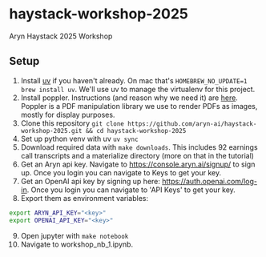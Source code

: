 # haystack-workshop-2025
Aryn Haystack 2025 Workshop

## Setup
1. Install [uv](https://docs.astral.sh/uv/getting-started/installation/#__tabbed_1_1) if you haven't already. On mac that's `HOMEBREW_NO_UPDATE=1 brew install uv`. We'll use uv to manage the virtualenv for this project.
2. Install poppler. Instructions (and reason why we need it) are [here](https://pdf2image.readthedocs.io/en/latest/installation.html). Poppler is a PDF manipulation library we use to render PDFs as images, mostly for display purposes.
3. Clone this repository `git clone https://github.com/aryn-ai/haystack-workshop-2025.git && cd haystack-workshop-2025`
4. Set up python venv with uv `uv sync`
5. Download required data with `make downloads`. This includes 92 earnings call transcripts and a materialize directory (more on that in the tutorial)
6. Get an Aryn api key. Navigate to https://console.aryn.ai/signup/ to sign up. Once you login you can navigate to Keys to get your key. 
7. Get an OpenAI api key by signing up here: https://auth.openai.com/log-in. Once you login you can navigate to 'API Keys' to get your key. 
8. Export them as environment variables:

```bash
export ARYN_API_KEY="<key>"
export OPENAI_API_KEY="<key>"
```

9. Open jupyter with `make notebook`
10. Navigate to workshop_nb_1.ipynb.
